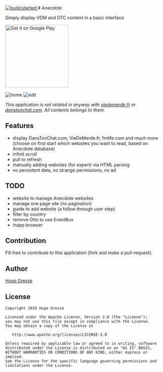 <a id="status-image-popup" class="open-popup" href="#" title="build status image" name="status-images" data-ember-action="944">
<img src="https://travis-ci.org/HugoGresse/Anecdote.svg" alt="build:started">
</a>
# Anecdote 

Simply display VDM and DTC content in a basic interface

<a href="https://play.google.com/store/apps/details?id=io.gresse.hugo.anecdote&utm_source=global_co&utm_medium=prtnr&utm_content=Mar2515&utm_campaign=PartBadge&pcampaignid=MKT-AC-global-none-all-co-pr-py-PartBadges-Oct1515-1"><img width="200px" alt="Get it on Google Play" src="https://play.google.com/intl/en_us/badges/images/apps/en-play-badge.png" /></a>

![home](https://raw.githubusercontent.com/HugoGresse/Anecdote/master/screen_home.png)
![edit](https://raw.githubusercontent.com/HugoGresse/Anecdote/master/screen_edit.png)

_This application is not related in anyway with [viedemerde.fr](http://viedemerde.fr/) or [danstonchat.com](http://danstonchat.com/). All contents belongs to them._

Features
--------
- display DansTonChat.com, VieDeMerde.fr, fmlife.com and much more (choose on first start which websites you want to read, based on Anecdote database)
- infinit scroll
- pull to refresh
- manually adding websites (for expert) via HTML parsing
- no persistent data, no strange permissions, no ad

TODO
--------
- website to manage Anecdote websites
- manage one page site (no pagination)
- guide to add website (a follow through user step)
- filter by country
- remove Otto to use EventBus
- inapp browser


Contribution
------
Fill free to contribute to this application (fork and make a pull-request). 

Author
------
[Hugo Gresse](http://hugo.gresse.io)


License
--------
``` 
Copyright 2016 Hugo Gresse

Licensed under the Apache License, Version 2.0 (the "License");
you may not use this file except in compliance with the License.
You may obtain a copy of the License at

   http://www.apache.org/licenses/LICENSE-2.0

Unless required by applicable law or agreed to in writing, software
distributed under the License is distributed on an "AS IS" BASIS,
WITHOUT WARRANTIES OR CONDITIONS OF ANY KIND, either express or implied.
See the License for the specific language governing permissions and
limitations under the License.
```

